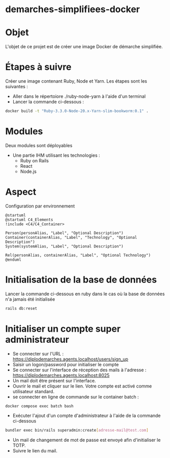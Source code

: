 # demarches-simplifiees-docker

# Objet

L'objet de ce projet est de créer une image Docker de démarche simplifiée.

# Étapes à suivre

Créer une image contenant Ruby, Node et Yarn. Les étapes sont les suivantes :

- Aller dans le répertoiore ./ruby-node-yarn à l'aide d'un terminal
- Lancer la commande ci-dessous :

```bash
docker build -t "Ruby-3.3.0-Node-20.x-Yarn-slim-bookworm:0.1" .
```

# Modules

Deux modules sont déployables

* Une partie IHM utilisant les technologies :
  * Ruby on Rails
  * React
  * Node.js

# Aspect

Configuration par environnement

```plantuml
@startuml
@startuml C4_Elements
!include <C4/C4_Container>

Person(personAlias, "Label", "Optional Description")
Container(containerAlias, "Label", "Technology", "Optional Description")
System(systemAlias, "Label", "Optional Description")

Rel(personAlias, containerAlias, "Label", "Optional Technology")
@enduml
```

# Initialisation de la base de données

Lancer la commande ci-dessous en ruby dans le cas où la base de données n'a jamais été initialisée

```bash
rails db:reset
```

# Initialiser un compte super administrateur

- Se connecter sur l'URL : https://diplodemarches.agents.localhost/users/sign_up
- Saisir un logon/password pour initialiser le compte
- Se connecter sur l'interface de réception des mails à l'adresse : https://diplodemarches.agents.localhost:8025
- Un mail doit être présent sur l'interface.
- Ouvrir le mail et cliquer sur le lien. Votre compte est activé comme utilisateur standard.
- se connecter en ligne de commande sur le container batch :

```bash
docker compose exec batch bash
```

- Exécuter l'ajout d'un compte d'administrateur à l'aide de la commande ci-dessous

```bash
bundler exec bin/rails superadmin:create[adresse-mail@test.com]
```

- Un mail de changement de mot de passe est envoyé afin d'initialiser le TOTP.
- Suivre le lien du mail.